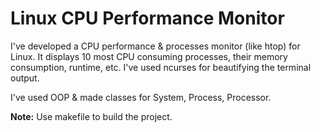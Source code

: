 # Linux CPU Performance Monitor

I've developed a CPU performance & processes monitor (like htop) for Linux. It displays 10 most CPU consuming processes, their memory consumption, runtime, etc.
I've used ncurses for beautifying the terminal output.

I've used OOP & made classes for System, Process, Processor.

**Note:** Use makefile to build the project.
